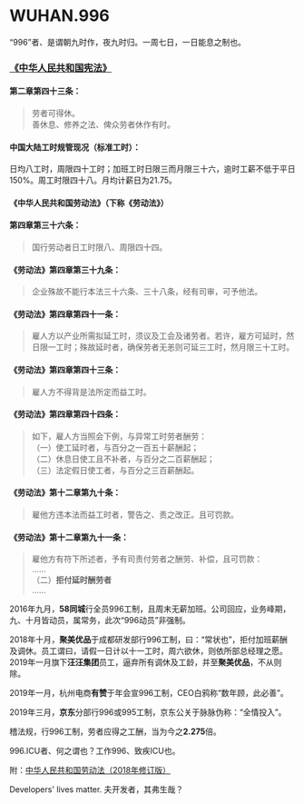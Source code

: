 WUHAN.996
===

“996”者、是谓朝九时作，夜九时归。一周七日，一日能息之制也。

### [《中华人民共和国宪法》](http://www.npc.gov.cn/npc/xinwen/2018-03/22/content_2052489.htm)

#### 第二章第四十三条：

> 劳者可得休。  
> 善休息、修养之法、俾众劳者休作有时。

#### 中国大陆工时规管现况（标准工时）：
日均八工时，周限四十工时；加班工时日限三而月限三十六，逾时工薪不低于平日150%。周工时限四十八。月均计薪日为21.75。

#### 《中华人民共和国劳动法》（下称《劳动法》）
#### 第四章第三十六条：
>国行劳动者日工时限八、周限四十四。

#### 《劳动法》第四章第三十九条：
>企业殊故不能行本法三十六条、三十八条，经有司审，可予他法。

#### 《劳动法》第四章第四十一条：
>雇人方以产业所需拟延工时，须议及工会及诸劳者。若许，雇方可延时，然日限一工时；殊故延时者，确保劳者无恙则可延三工时，然月限三十工时。

#### 《劳动法》第四章第四十三条：
>雇人方不得背是法所定而益工时。

#### 《劳动法》第四章第四十四条：
> 如下，雇人方当照会下例，与异常工时劳者酬劳：  
>  （一）使工延时者，与百分之一百五十薪酬起；  
>  （二）休息日使工且不补者，与百分之二百薪酬起；  
>  （三）法定假日使工者，与百分之三百薪酬起。 

#### 《劳动法》第十二章第九十条：
>雇他方违本法而益工时者，警告之、责之改正。且可罚款。

#### 《劳动法》第十二章第九十一条：
> 雇他方有符下所述者，予有司责付劳者之酬劳、补偿，且可罚款：   
>  ……   
>  （二）**拒付延时酬劳者**   
>  ……   

2016年九月，**58同城**行全员996工制，且周末无薪加班。公司回应，业务峰期，九、十月皆动员，属常务，此次“996动员”非强制。

2018年十月，**聚美优品**于成都研发部行996工制，曰：“常状也”，拒付加班薪酬及调休。员工谓曰，请假一日计以十一工时，周六欲休，则依所部总经理之愿。2019年一月旗下**汪汪集团**员工，逼弃所有调休及工龄，并至**聚美优品**，不从则除。

2019年一月，杭州电商**有赞**于年会宣996工制，CEO白鸦称“数年顾，此必善”。

2019年三月，**京东**分部行996或995工制，京东公关于脉脉伪称：“全情投入”。

稽法规，行996工制，劳者应得之工酬，当为今之**2.275**倍。

996.ICU者、何之谓也？工作996、致疾ICU也。

附：[中华人民共和国劳动法（2018年修订版）](http://www.npc.gov.cn/npc/xinwen/2019-01/07/content_2070261.htm)

Developers' lives matter. 夫开发者，其弗生哉？

